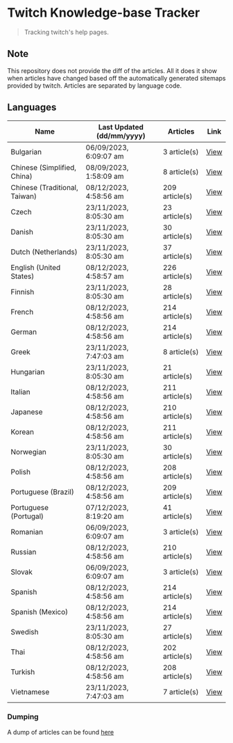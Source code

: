 # Twitch Knowledge-base Tracker
> Tracking twitch's help pages. 

## Note
This repository does not provide the diff of the articles. All it does it show when articles have changed based
off the automatically generated sitemaps provided by twitch. Articles are separated by language code.

## Languages

| Name                          | Last Updated (dd/mm/yyyy) | Articles       | Link                   |
|-------------------------------|---------------------------|----------------|------------------------|
| Bulgarian                     | 06/09/2023, 6:09:07 am    | 3 article(s)   | [View](docs/bg.md)     |
| Chinese (Simplified, China)   | 08/09/2023, 1:58:09 am    | 8 article(s)   | [View](docs/zh_CN.md)  |
| Chinese (Traditional, Taiwan) | 08/12/2023, 4:58:56 am    | 209 article(s) | [View](docs/zh_TW.md)  |
| Czech                         | 23/11/2023, 8:05:30 am    | 23 article(s)  | [View](docs/cs.md)     |
| Danish                        | 23/11/2023, 8:05:30 am    | 30 article(s)  | [View](docs/da.md)     |
| Dutch (Netherlands)           | 23/11/2023, 8:05:30 am    | 37 article(s)  | [View](docs/nl_NL.md)  |
| English (United States)       | 08/12/2023, 4:58:57 am    | 226 article(s) | [View](docs/en_US.md)  |
| Finnish                       | 23/11/2023, 8:05:30 am    | 28 article(s)  | [View](docs/fi.md)     |
| French                        | 08/12/2023, 4:58:56 am    | 214 article(s) | [View](docs/fr.md)     |
| German                        | 08/12/2023, 4:58:56 am    | 214 article(s) | [View](docs/de.md)     |
| Greek                         | 23/11/2023, 7:47:03 am    | 8 article(s)   | [View](docs/el.md)     |
| Hungarian                     | 23/11/2023, 8:05:30 am    | 21 article(s)  | [View](docs/hu.md)     |
| Italian                       | 08/12/2023, 4:58:56 am    | 211 article(s) | [View](docs/it.md)     |
| Japanese                      | 08/12/2023, 4:58:56 am    | 210 article(s) | [View](docs/ja.md)     |
| Korean                        | 08/12/2023, 4:58:56 am    | 211 article(s) | [View](docs/ko.md)     |
| Norwegian                     | 23/11/2023, 8:05:30 am    | 30 article(s)  | [View](docs/no.md)     |
| Polish                        | 08/12/2023, 4:58:56 am    | 208 article(s) | [View](docs/pl.md)     |
| Portuguese (Brazil)           | 08/12/2023, 4:58:56 am    | 209 article(s) | [View](docs/pt_BR.md)  |
| Portuguese (Portugal)         | 07/12/2023, 8:19:20 am    | 41 article(s)  | [View](docs/pt_PT.md)  |
| Romanian                      | 06/09/2023, 6:09:07 am    | 3 article(s)   | [View](docs/ro.md)     |
| Russian                       | 08/12/2023, 4:58:56 am    | 210 article(s) | [View](docs/ru.md)     |
| Slovak                        | 06/09/2023, 6:09:07 am    | 3 article(s)   | [View](docs/sk.md)     |
| Spanish                       | 08/12/2023, 4:58:56 am    | 214 article(s) | [View](docs/es.md)     |
| Spanish (Mexico)              | 08/12/2023, 4:58:56 am    | 214 article(s) | [View](docs/es_MX.md)  |
| Swedish                       | 23/11/2023, 8:05:30 am    | 27 article(s)  | [View](docs/sv.md)     |
| Thai                          | 08/12/2023, 4:58:56 am    | 202 article(s) | [View](docs/th.md)     |
| Turkish                       | 08/12/2023, 4:58:56 am    | 208 article(s) | [View](docs/tr.md)     |
| Vietnamese                    | 23/11/2023, 7:47:03 am    | 7 article(s)   | [View](docs/vi.md)     |

### Dumping
A dump of articles can be found [here](docs/RAW.md)